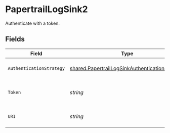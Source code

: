 # PapertrailLogSink2

Authenticate with a token.


## Fields

| Field                                                                                                            | Type                                                                                                             | Required                                                                                                         | Description                                                                                                      | Example                                                                                                          |
| ---------------------------------------------------------------------------------------------------------------- | ---------------------------------------------------------------------------------------------------------------- | ---------------------------------------------------------------------------------------------------------------- | ---------------------------------------------------------------------------------------------------------------- | ---------------------------------------------------------------------------------------------------------------- |
| `AuthenticationStrategy`                                                                                         | [shared.PapertrailLogSinkAuthenticationStrategy](../../models/shared/papertraillogsinkauthenticationstrategy.md) | :heavy_check_mark:                                                                                               | The authentication strategy.                                                                                     | token                                                                                                            |
| `Token`                                                                                                          | *string*                                                                                                         | :heavy_check_mark:                                                                                               | The HTTP Token for the Papertrail log destination.                                                               | 123abcdefghijklmnopqrstuvwxy                                                                                     |
| `URI`                                                                                                            | *string*                                                                                                         | :heavy_check_mark:                                                                                               | The uri for the Papertrail log destination.                                                                      | https://logs.collector.solarwinds.com/v1/log                                                                     |